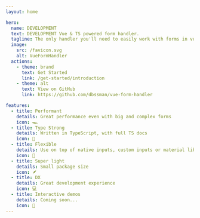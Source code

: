 ```yaml
---
layout: home

hero:
  name: DEVELOPMENT
  text: DEVELOPMENT Vue & TS powered form handler.
  tagline: The only handler you'll need to easily work with forms in vue
  image:
    src: /favicon.svg
    alt: VueFormHandler
  actions:
    - theme: brand
      text: Get Started
      link: /get-started/introduction
    - theme: alt
      text: View on GitHub
      link: https://github.com/dbssman/vue-form-handler

features:
  - title: Performant
    details: Great performance even with big and complex forms
    icon: 🏎
  - title: Type Strong
    details: Written in TypeScript, with full TS docs
    icon: 💪
  - title: Flexible
    details: Use on top of native inputs, custom inputs or material libraries!
    icon: 🔩
  - title: Super light
    details: Small package size
    icon: 🪶
  - title: DX
    details: Great development experience
    icon: 💻
  - title: Interactive demos
    details: Coming soon...
    icon: 🎪
---
```

